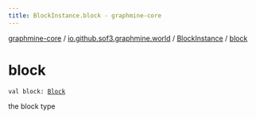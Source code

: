 ```yaml
---
title: BlockInstance.block - graphmine-core
---
```


[graphmine-core](../../index.html) / [io.github.sof3.graphmine.world](../index.html) / [BlockInstance](index.html) / [block](./block.html)

# block

`val block: `[`Block`](../-block/index.html)

the block type


